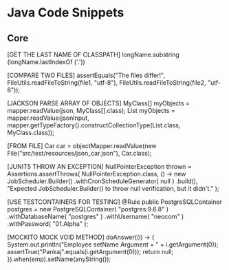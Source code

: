 # Java Code Snippets
## Core
[GET THE LAST NAME OF CLASSPATH]
longName.substring (longName.lastIndexOf ('.'))

[COMPARE TWO FILES]
assertEquals("The files differ!", 
    FileUtils.readFileToString(file1, "utf-8"), 
    FileUtils.readFileToString(file2, "utf-8"));

[JACKSON PARSE ARRAY OF OBJECTS]
MyClass[] myObjects = mapper.readValue(json, MyClass[].class);
List<MyClass> myObjects = mapper.readValue(jsonInput, mapper.getTypeFactory().constructCollectionType(List.class, MyClass.class));

[FROM FILE]
Car car = objectMapper.readValue(new File("src/test/resources/json_car.json"), Car.class);

[JUNIT5 THROW AN EXCEPTION]
		NullPointerException thrown = Assertions.assertThrows( NullPointerException.class,
				() -> new JobScheduler.Builder()
						.withCronScheduleGenerator( null )
						.build(),
				"Expected JobScheduler.Builder() to throw null verification, but it didn't." );

[USE TESTCONTAINERS FOR TESTING]
	@Rule
	public PostgreSQLContainer postgres = new PostgreSQLContainer( "postgres:9.6.8" )
			.withDatabaseName( "postgres" )
			.withUsername( "neocom" )
			.withPassword( "01.Alpha" );

[MOCKITO MOCK VOID METHOD]
doAnswer((i) -> {
	System.out.println("Employee setName Argument = " + i.getArgument(0));
	assertTrue("Pankaj".equals(i.getArgument(0)));
	return null;
}).when(emp).setName(anyString());
